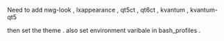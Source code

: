 Need to add nwg-look , lxappearance , qt5ct , qt6ct , kvantum , kvantum-qt5 

then set the theme . 
also set environment varibale in bash_profiles .

